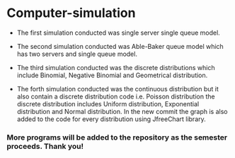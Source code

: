 # Computer-simulation

- The first simulation conducted was single server single queue model.

- The second simulation conducted was Able-Baker queue model which has two servers and single queue model.

- The third simulation conducted was the discrete distributions which include Binomial, Negative Binomial and Geometrical distribution.

- The forth simulation conducted was the continuous distribution but it also contain a discrete distribution code i.e. Poisson             distribution the discrete distribution includes Uniform distribution, Exponential distribution and Normal distribution. In the new commit the graph is also added to the code for every distribution using JfreeChart library.

### More programs will be added to the repository as the semester proceeds. Thank you!
